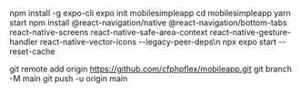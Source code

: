  npm install -g expo-cli
    expo init mobilesimpleapp
    cd mobilesimpleapp
    yarn start
    npm install @react-navigation/native @react-navigation/bottom-tabs react-native-screens react-native-safe-area-context react-native-gesture-handler react-native-vector-icons --legacy-peer-deps\n
    npx expo start --reset-cache



git remote add origin https://github.com/cfphpflex/mobileapp.git
git branch -M main
git push -u origin main
